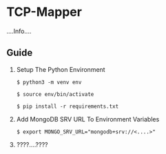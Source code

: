 # TCP-Mapper

....Info....

## Guide

1. Setup The Python Environment

    ```$ python3 -m venv env```

    ```$ source env/bin/activate```

    ```$ pip install -r requirements.txt```

2. Add MongoDB SRV URL To Environment Variables

    ```$ export MONGO_SRV_URL="mongodb+srv://<....>"```

3. ????....????
